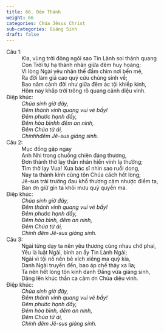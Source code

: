 ```yaml
---
title: 66. Đêm Thánh
weight: 66
categories: Chúa Jêsus Christ
sub-categories: Giáng Sinh
draft: false
---
```

<dl><dt>Câu 1:</dt><dd data-verse="1">Kìa, vùng trời đông ngôi sao Tin Lành soi thánh quang <br/>Con Trời tự hạ thành nhân giữa đêm huy hoàng; <br/>Vì lòng Ngài yêu nhân thế đắm chìm nơi bến mê, <br/>Ra đời làm giá cao quý cứu chúng sinh về; <br/>Bao năm cảnh đời như giữa đêm ác tội khiếp kinh, <br/>Hôm nay khắp trời trông rõ quang cảnh diệu vinh. </dd><dt>Điệp khúc:</dt><dd data-chorus="1"><em>Chúa sinh giờ đây, <br/>Ðêm thánh vinh quang vui vẻ bấy! <br/>Ðêm phước hạnh đấy, <br/>Ðêm hòa bìnhh đêm an ninh, <br/>Ðêm Chúa từ ái, <br/>Chínhhđêm Jê-sus giáng sinh. </em></dd><dt>Câu 2:</dt><dd data-verse="2">Mục đồng gặp ngay <br/>Anh Nhi trong chuồng chiên đáng thương, <br/>Ðơn thành thờ lạy thần nhân hiển vinh lạ thường; <br/>Tìm thờ lạy Vua! Xưa bác sĩ nhìn sao ruổi dong, <br/>Nay ta thành kính cùng tôn Chúa cách hết lòng; <br/>Jê-sus trải trường đau khổ thương cảm nhược điểm ta, <br/>Ban ơn giữ gìn ta khỏi mưu quỷ quyền ma. </dd><dt>Điệp khúc:</dt><dd data-chorus="1"><em>Chúa sinh giờ đây, <br/>Ðêm thánh vinh quang vui vẻ bấy! <br/>Ðêm phước hạnh đấy, <br/>Ðêm hòa bình, đêm an ninh, <br/>Ðêm Chúa từ ái, <br/>Chính đêm Jê-sus giáng sinh. </em></dd><dt>Câu 3:</dt><dd data-verse="3">Ngài từng dạy ta nên yêu thương cùng nhau chớ phai, <br/>Yêu là luật Ngài, bình an ấy Tin Lành Ngài; <br/>Ngài vì tội nô nên bẻ xích xiềng ma quỷ kia, <br/>Danh Ngài truyền đến, bao áp chế thảy xa lìa; <br/>Ta nên hết lòng tôn kính danh Ðấng vừa giáng sinh, <br/>Dâng lên khúc thần ca cảm ơn Chúa diệu vinh. </dd><dt>Điệp khúc:</dt><dd data-chorus="1"><em>Chúa sinh giờ đây, <br/>Ðêm thánh vinh quang vui vẻ bấy! <br/>Ðêm phước hạnh đấy, <br/>Ðêm hòa bình, đêm an ninh, <br/>Ðêm Chúa từ ái, <br/>Chính đêm Jê-sus giáng sinh. </em></dd></dl>